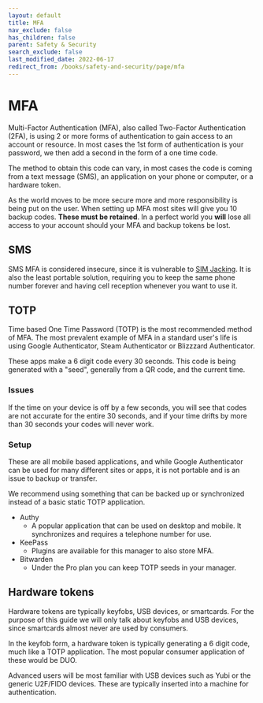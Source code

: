 ```yaml
---
layout: default
title: MFA
nav_exclude: false
has_children: false
parent: Safety & Security
search_exclude: false
last_modified_date: 2022-06-17
redirect_from: /books/safety-and-security/page/mfa
---
```

# MFA

Multi-Factor Authentication (MFA), also called Two-Factor Authentication (2FA), is using 2 or more forms of authentication to gain access to an account or resource. In most cases the 1st form of authentication is your password, we then add a second in the form of a one time code.

The method to obtain this code can vary, in most cases the code is coming from a text message (SMS), an application on your phone or computer, or a hardware token.

As the world moves to be more secure more and more responsibility is being put on the user. When setting up MFA most sites will give you 10 backup codes. **These must be retained**. In a perfect world you **will** lose all access to your account should your MFA and backup tokens be lost.

## SMS
SMS MFA is considered insecure, since it is vulnerable to [SIM Jacking](https://nakedsecurity.sophos.com/2020/03/17/europol-busts-up-two-sim-swapping-hacking-rings/). It is also the least portable solution, requiring you to keep the same phone number forever and having cell reception whenever you want to use it.

## TOTP
Time based One Time Password (TOTP) is the most recommended method of MFA. The most prevalent example of MFA in a standard user's life is using Google Authenticator, Steam Authenticator or Blizzzard Authenticator.

These apps make a 6 digit code every 30 seconds. This code is being generated with a "seed", generally from a QR code, and the current time. 

### Issues
If the time on your device is off by a few seconds, you will see that codes are not accurate for the entire 30 seconds, and if your time drifts by more than 30 seconds your codes will never work.

### Setup
These are all mobile based applications, and while Google Authenticator can be used for many different sites or apps, it is not portable and is an issue to backup or transfer.

We recommend using something that can be backed up or synchronized instead of a basic static TOTP application.

* Authy 
    * A popular application that can be used on desktop and mobile. It synchronizes and requires a telephone number for use.
* KeePass
    * Plugins are available for this manager to also store MFA.
* Bitwarden
    * Under the Pro plan you can keep TOTP seeds in your manager.

## Hardware tokens
Hardware tokens are typically keyfobs, USB devices, or smartcards. For the purpose of this guide we will only talk about keyfobs and USB devices, since smartcards almost never are used by consumers. 

In the keyfob form, a hardware token is typically generating a 6 digit code, much like a TOTP application. The most popular consumer application of these would be DUO.

Advanced users will be most familiar with USB devices such as Yubi or the generic U2F/FIDO devices. These are typically inserted into a machine for authentication.
